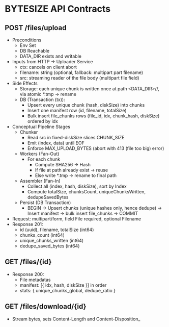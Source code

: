 # BYTESIZE API Contracts

## POST /files/upload
- Preconditions
  - Env Set
  - DB Reachable
  - DATA_DIR exists and writable
- Inputs from HTTP -> Uploader Service
  - ctx: cancels on client abort
  - filename: string (optional, fallback: multipart part filename)
  - src: streaming reader of the file body (multipart file field)
- Side Effects
  - Storage: each unique chunk is written once at path <DATA_DIR>/<first2hex>/<fullhash>, via atomic *.tmp -> rename
  - DB (Transaction (tx)):
    - Upsert every unique chunk (hash, diskSize) into chunks
    - Insert one manifest row (id, filename, totalSize)
    - Bulk insert file_chunks rows (file_id, idx, chunk_hash, diskSize) ordered by idx
- Conceptual Pipeline Stages
  - Chunker
    - Read src in fixed-diskSize slices CHUNK_SIZE
    - Emit (index, data) until EOF
    - Enforce MAX_UPLOAD_BYTES (abort with 413 (file too big) error)
  - Workers (Fan-Out)
    - For each chunk
      - Compute SHA256 -> Hash
      - If file at path already exist -> reuse
      - Else write *.tmp -> rename to final path
  - Assembler (Fan-In)
    - Collect all (index, hash, diskSize), sort by Index
    - Compute totalSize, chunksCount, uniqueChunksWritten, dedupeSavedBytes
  - Persist (DB Transaction)
    - BEGIN -> Upsert chunks (unique hashes only, hence dedupe) -> Insert manifest -> bulk insert file_chunks -> COMMIT
- Request: multipart/form, field File required, optional Filename
- Response 201:
  - id (uuid), filename, totalSize (int64)
  - chunks_count (int64)
  - unique_chunks_written (int64)
  - dedupe_saved_bytes (int64)

## GET /files/{id}
- Response 200:
  - File metadatas
  - manifest: [{ idx, hash, diskSize }] in order
  - stats: { unique_chunks_global, dedupe_ratio }

## GET /files/download/{id}
- Stream bytes, sets Content-Length and Content-Disposition_
